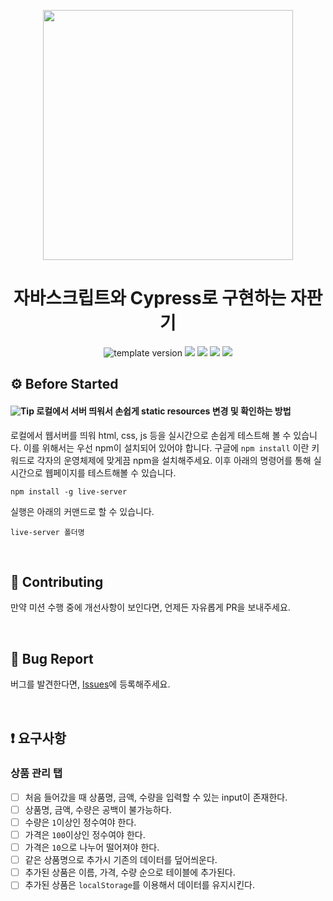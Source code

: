 <p align="middle" >
  <img src="https://nextstep-storage.s3.ap-northeast-2.amazonaws.com/536baaa17ed346bb851cc9f663edb069" width="400">
</p>
  <h1 align="middle">자바스크립트와 Cypress로 구현하는 자판기</h1>
  <p align="middle">
    <img src="https://img.shields.io/badge/version-1.0.0-blue?style=flat-square" alt="template version"/>
    <img src="https://img.shields.io/badge/language-html-red.svg?style=flat-square"/>
    <img src="https://img.shields.io/badge/language-css-blue.svg?style=flat-square"/>
    <img src="https://img.shields.io/badge/language-js-yellow.svg?style=flat-square"/>
    <img src="https://img.shields.io/badge/license-MIT-brightgreen.svg?style=flat-square"/>
  </p>
</p>

## ⚙️ Before Started

#### <img alt="Tip" src="https://img.shields.io/static/v1.svg?label=&message=Tip&style=flat-square&color=673ab8"> 로컬에서 서버 띄워서 손쉽게 static resources 변경 및 확인하는 방법

로컬에서 웹서버를 띄워 html, css, js 등을 실시간으로 손쉽게 테스트해 볼 수 있습니다. 이를 위해서는 우선 npm이 설치되어 있어야 합니다. 구글에 `npm install` 이란 키워드로 각자의 운영체제에 맞게끔 npm을 설치해주세요. 이후 아래의 명령어를 통해 실시간으로 웹페이지를 테스트해볼 수 있습니다.

```
npm install -g live-server
```

실행은 아래의 커맨드로 할 수 있습니다.

```
live-server 폴더명
```

<br/>

## 👏 Contributing

만약 미션 수행 중에 개선사항이 보인다면, 언제든 자유롭게 PR을 보내주세요.

<br/>

## 🐞 Bug Report

버그를 발견한다면, [Issues](https://github.com/next-step/js-vending-machine/issues)에 등록해주세요.

<br/>

## ❗ 요구사항

### 상품 관리 탭

- [ ] 처음 들어갔을 때 상품명, 금액, 수량을 입력할 수 있는 input이 존재한다.
- [ ] 상품명, 금액, 수량은 공백이 불가능하다.
- [ ] 수량은 `1`이상인 정수여야 한다.
- [ ] 가격은 `100`이상인 정수여야 한다.
- [ ] 가격은 `10`으로 나누어 떨어져야 한다.
- [ ] 같은 상품명으로 추가시 기존의 데이터를 덮어씌운다.
- [ ] 추가된 상품은 이름, 가격, 수량 순으로 테이블에 추가된다.
- [ ] 추가된 상품은 `localStorage`를 이용해서 데이터를 유지시킨다.
